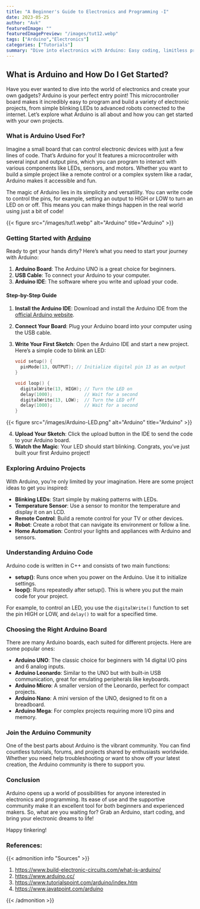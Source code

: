```yaml
---
title: "A Beginner's Guide to Electronics and Programming -I"
date: 2023-05-25
author: "Avk"
featuredImage: ""
featuredImagePreview: "/images/tut12.webp"
tags: ["Arduino","Electronics"]
categories: ["Tutorials"]
summary: "Dive into electronics with Arduino: Easy coding, limitless projects, vibrant community."
---
```


## What is Arduino and How Do I Get Started?

Have you ever wanted to dive into the world of electronics and create your own gadgets? Arduino is your perfect entry point! This microcontroller board makes it incredibly easy to program and build a variety of electronic projects, from simple blinking LEDs to advanced robots connected to the internet. Let’s explore what Arduino is all about and how you can get started with your own projects.

### What is Arduino Used For?

Imagine a small board that can control electronic devices with just a few lines of code. That’s Arduino for you! It features a microcontroller with several input and output pins, which you can program to interact with various components like LEDs, sensors, and motors. Whether you want to build a simple project like a remote control or a complex system like a radar, Arduino makes it accessible and fun.

The magic of Arduino lies in its simplicity and versatility. You can write code to control the pins, for example, setting an output to HIGH or LOW to turn an LED on or off. This means you can make things happen in the real world using just a bit of code!

{{< figure src="/images/tut1.webp" alt="Arduino" title="Arduino" >}}

### Getting Started with [Arduino](https://www.arduino.cc/)

Ready to get your hands dirty? Here’s what you need to start your journey with Arduino:

1. **Arduino Board**: The Arduino UNO is a great choice for beginners.
2. **USB Cable**: To connect your Arduino to your computer.
3. **Arduino IDE**: The software where you write and upload your code.

#### Step-by-Step Guide

1. **Install the Arduino IDE**: Download and install the Arduino IDE from the [official Arduino website](https://www.arduino.cc/en/software).
2. **Connect Your Board**: Plug your Arduino board into your computer using the USB cable.
3. **Write Your First Sketch**: Open the Arduino IDE and start a new project. Here’s a simple code to blink an LED:

    ```cpp
    void setup() {
      pinMode(13, OUTPUT); // Initialize digital pin 13 as an output
    }

    void loop() {
      digitalWrite(13, HIGH); // Turn the LED on
      delay(1000);            // Wait for a second
      digitalWrite(13, LOW);  // Turn the LED off
      delay(1000);            // Wait for a second
    }
    ```

{{< figure src="/images/Arduino-LED.png" alt="Arduino" title="Arduino" >}}

4. **Upload Your Sketch**: Click the upload button in the IDE to send the code to your Arduino board.
5. **Watch the Magic**: Your LED should start blinking. Congrats, you’ve just built your first Arduino project!

### Exploring Arduino Projects

With Arduino, you’re only limited by your imagination. Here are some project ideas to get you inspired:

- **Blinking LEDs**: Start simple by making patterns with LEDs.
- **Temperature Sensor**: Use a sensor to monitor the temperature and display it on an LCD.
- **Remote Control**: Build a remote control for your TV or other devices.
- **Robot**: Create a robot that can navigate its environment or follow a line.
- **Home Automation**: Control your lights and appliances with Arduino and sensors.

### Understanding Arduino Code

Arduino code is written in C++ and consists of two main functions:

- **setup()**: Runs once when you power on the Arduino. Use it to initialize settings.
- **loop()**: Runs repeatedly after setup(). This is where you put the main code for your project.

For example, to control an LED, you use the `digitalWrite()` function to set the pin HIGH or LOW, and `delay()` to wait for a specified time.

### Choosing the Right Arduino Board

There are many Arduino boards, each suited for different projects. Here are some popular ones:

- **Arduino UNO**: The classic choice for beginners with 14 digital I/O pins and 6 analog inputs.
- **Arduino Leonardo**: Similar to the UNO but with built-in USB communication, great for emulating peripherals like keyboards.
- **Arduino Micro**: A smaller version of the Leonardo, perfect for compact projects.
- **Arduino Nano**: A mini version of the UNO, designed to fit on a breadboard.
- **Arduino Mega**: For complex projects requiring more I/O pins and memory.

### Join the Arduino Community

One of the best parts about Arduino is the vibrant community. You can find countless tutorials, forums, and projects shared by enthusiasts worldwide. Whether you need help troubleshooting or want to show off your latest creation, the Arduino community is there to support you.

### Conclusion

Arduino opens up a world of possibilities for anyone interested in electronics and programming. Its ease of use and the supportive community make it an excellent tool for both beginners and experienced makers. So, what are you waiting for? Grab an Arduino, start coding, and bring your electronic dreams to life!

Happy tinkering!

### **References:**
{{< admonition info "Sources" >}}
1. https://www.build-electronic-circuits.com/what-is-arduino/
2. https://www.arduino.cc/
3. https://www.tutorialspoint.com/arduino/index.htm
4. https://www.javatpoint.com/arduino

{{< /admonition >}}

